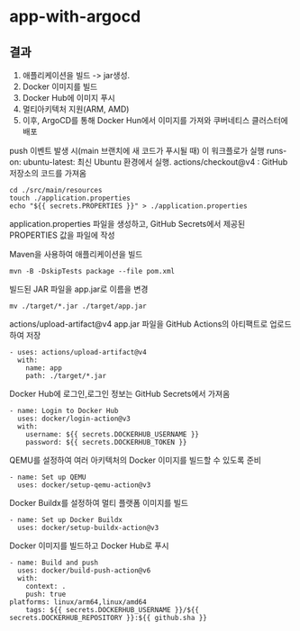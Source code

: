# app-with-argocd

## 결과 
1. 애플리케이션을 빌드 -> jar생성.
2. Docker 이미지를 빌드
3. Docker Hub에 이미지 푸시
4. 멀티아키텍처 지원(ARM, AMD)
5. 이후, ArgoCD를 통해 Docker Hun에서 이미지를 가져와 쿠버네티스 클러스터에 배포

push 이벤트 발생 시(main 브랜치에 새 코드가 푸시될 때) 이 워크플로가 실행
runs-on: ubuntu-latest: 최신 Ubuntu 환경에서 실행.
actions/checkout@v4 : GitHub 저장소의 코드를 가져옴

```
cd ./src/main/resources
touch ./application.properties
echo "${{ secrets.PROPERTIES }}" > ./application.properties
```
application.properties 파일을 생성하고, GitHub Secrets에서 제공된 PROPERTIES 값을 파일에 작성

Maven을 사용하여 애플리케이션을 빌드
```
mvn -B -DskipTests package --file pom.xml
```

빌드된 JAR 파일을 app.jar로 이름을 변경
```
mv ./target/*.jar ./target/app.jar
```

actions/upload-artifact@v4
app.jar 파일을 GitHub Actions의 아티팩트로 업로드하여 저장
```
- uses: actions/upload-artifact@v4
  with:
    name: app
    path: ./target/*.jar
```

Docker Hub에 로그인,로그인 정보는 GitHub Secrets에서 가져옴
```
- name: Login to Docker Hub
  uses: docker/login-action@v3
  with:
    username: ${{ secrets.DOCKERHUB_USERNAME }}
    password: ${{ secrets.DOCKERHUB_TOKEN }}
```

QEMU를 설정하여 여러 아키텍처의 Docker 이미지를 빌드할 수 있도록 준비
```
- name: Set up QEMU
  uses: docker/setup-qemu-action@v3
```

Docker Buildx를 설정하여 멀티 플랫폼 이미지를 빌드
```
- name: Set up Docker Buildx
  uses: docker/setup-buildx-action@v3
```

Docker 이미지를 빌드하고 Docker Hub로 푸시
```
- name: Build and push
  uses: docker/build-push-action@v6
  with:
    context: .
    push: true
platforms: linux/arm64,linux/amd64
    tags: ${{ secrets.DOCKERHUB_USERNAME }}/${{ secrets.DOCKERHUB_REPOSITORY }}:${{ github.sha }}
```
